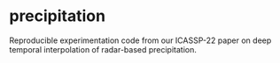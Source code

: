 # precipitation
Reproducible experimentation code from our ICASSP-22 paper on deep temporal interpolation of radar-based precipitation.
